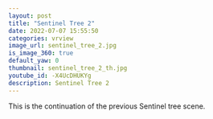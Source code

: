 ```yaml
---
layout: post
title: "Sentinel Tree 2"
date: 2022-07-07 15:55:50
categories: vrview
image_url: sentinel_tree_2.jpg
is_image_360: true
default_yaw: 0
thumbnail: sentinel_tree_2_th.jpg
youtube_id: -X4UcDHUKYg
description: Sentinel Tree 2
---
```

This is the continuation of the previous Sentinel tree scene.